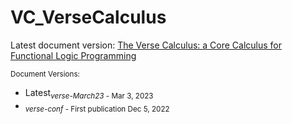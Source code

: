 # VC_VerseCalculus
Latest document version: [The Verse Calculus: a Core Calculus for Functional Logic Programming](https://simon.peytonjones.org/assets/pdfs/verse-March23.pdf)

<sub> Document Versions: </sub>
* Latest<sub>*verse-March23* - Mar 3, 2023</sub>
* <sub>*verse-conf* - First publication Dec 5, 2022</sub>
